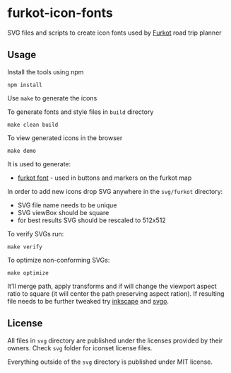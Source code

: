 # furkot-icon-fonts

SVG files and scripts to create icon fonts used by [Furkot] road trip planner

## Usage

Install the tools using npm

    npm install

Use `make` to generate the icons

To generate fonts and style files in `build` directory

    make clean build

To view generated icons in the browser

    make demo

It is used to generate:

- [furkot font] - used in buttons and markers on the furkot map

In order to add new icons drop SVG anywhere in the `svg/furkot` directory:
- SVG file name needs to be unique
- SVG viewBox should be square
- for best results SVG should be rescaled to 512x512

To verify SVGs run:

    make verify

To optimize non-conforming SVGs:

    make optimize

It'll merge path, apply transforms and if will change the viewport
aspect ratio to square (it will center the path preserving aspect ration).
If resulting file needs to be further tweaked try [inkscape] and [svgo].

## License

All files in `svg` directory are published under the licenses provided by
their owners. Check `svg` folder for iconset license files.

Everything outside of the `svg` directory is published under MIT license.

[Furkot]:https://trips.furkot.com
[furkot font]:https://furkot.github.io/icon-fonts/build/furkot.html
[inkscape]: https://inkscape.org
[svgo]: https://github.com/svg/svgo
